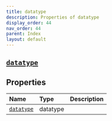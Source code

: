 ```yaml
---
title: datatype
description: Properties of datatype
display_order: 44
nav_order: 44
parent: Index
layout: default
---
```


##  [`datatype`](./datatype.html) 
## Properties
| Name | Type | Description |
|:-----|:-----|:------------|
| [`datatype`](./datatype.html) | datatype |  |


